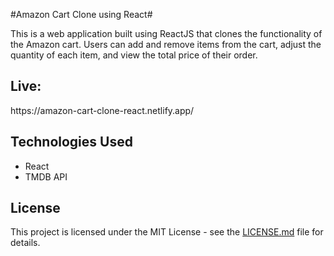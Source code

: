 #Amazon Cart Clone using React#

<p>This is a web application built using ReactJS that clones the functionality of the Amazon cart. Users can add and remove items from the cart, adjust the quantity of each item, and view the total price of their order.</p>

<h2>Live:</h2>
https://amazon-cart-clone-react.netlify.app/


<h2>Technologies Used</h2>

<ul>
<li>React</li>
<li>TMDB API</li>
</ul>

<h2>License</h2>
<p>This project is licensed under the MIT License - see the <a href="https://github.com/Abdullah-Anaz/amazon-cart/blob/main/LICENSE.md">LICENSE.md</a> file for details.</p>
